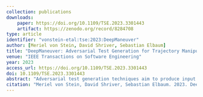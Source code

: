 ```yaml
---
collection: publications
downloads:
    paper: https://doi.org/10.1109/TSE.2023.3301443
    artifact: https://zenodo.org/record/8284708
type: article
identifier: "vonstein-etal:tse:2023:DeepManeuver"
author: [Meriel von Stein, David Shriver, Sebastian Elbaum]
title: "DeepManeuver: Adversarial Test Generation for Trajectory Manipulation of Autonomous Vehicles"
venue: "IEEE Transactions on Software Engineering"
year: 2023
access_url: https://doi.org/10.1109/TSE.2023.3301443
doi: 10.1109/TSE.2023.3301443
abstract: "Adversarial test generation techniques aim to produce input perturbations that cause a DNN to compute incorrect outputs. For autonomous vehicles driven by a DNN, however, the effect of such perturbations are attenuated by other parts of the system and are less effective as vehicle state evolves. In this work we argue that for adversarial testing perturbations to be effective on autonomous vehicles, they must account for the subtle interplay between the DNN and vehicle states. Building on that insight, we develop DeepManeuver, an automated framework that interleaves adversarial test generation with vehicle trajectory physics simulation. Thus, as the vehicle moves along a trajectory, DeepManeuver enables the refinement of candidate perturbations to: (1) account for changes in the state of the vehicle that may affect how the perturbation is perceived by the system; (2) retain the effect of the perturbation on previous states so that the current state is still reachable and past trajectory is preserved; and (3) result in multi-target maneuvers that require fulfillment of vehicle state sequences (e.g. reaching locations in a road to navigate a tight turn). Our assessment reveals that DeepManeuver can generate perturbations to force maneuvers more effectively and consistently than state-of-the-art techniques by 20.7 percentage points on average. We also show DeepManeuver's effectiveness at disrupting vehicle behavior to achieve multi-target maneuvers with a minimum 52% rate of success."
citation: "Meriel von Stein, David Shriver, Sebastian Elbaum. 2023. DeepManeuver: Adversarial Test Generation for Trajectory Manipulation of Autonomous Vehicles. In <i>IEEE Transactions on Software Engineering</i>, vol. 49, no. 10, pp. 4496-4509. https://doi.org/10.1109/TSE.2023.3301443"
---
```

